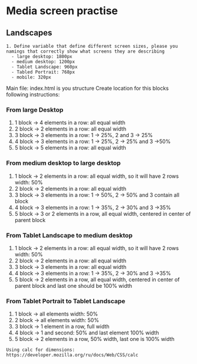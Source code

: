 # Media screen practise

## Landscapes

```
1. Define variable that define different screen sizes, please you namings that correctly show what screens they are describing
  - large desktop: 1800px
  - medium desktop: 1200px
  - Tablet Landscape: 960px
  - Tabled Portrait: 768px
  - mobile: 320px
```
Main file: index.html is you structure
Create location for this blocks following instructions:

### From large Desktop 
  1. 1 block -> 4 elements in a row: all equal width
  1. 2 block -> 2 elements in a row: all equal width
  1. 3 block -> 3 elements in a row: 1 -> 25%, 2 and 3 -> 25%
  1. 4 block -> 3 elements in a row: 1 -> 25%, 2 -> 25% and 3 ->50%
  1. 5 block -> 5 elements in a row: all equal width
  
### From medium desktop to large desktop
  1. 1 block -> 2 elements in a row: all equal width, so it will have 2 rows width: 50%
  1. 2 block -> 2 elements in a row: all equal width
  1. 3 block -> 3 elements in a row: 1 -> 50%, 2 -> 50% and 3 contain all block
  1. 4 block -> 3 elements in a row: 1 -> 35%, 2 -> 30% and 3 ->35%
  1. 5 block -> 3 or 2 elements in a row, all equal width, centered in center of parent block  
  
### From Tablet Landscape to medium desktop
  1. 1 block -> 2 elements in a row: all equal width, so it will have 2 rows width: 50%
  1. 2 block -> 2 elements in a row: all equal width
  1. 3 block -> 3 elements in a row: all equal width
  1. 4 block -> 3 elements in a row: 1 -> 35%, 2 -> 30% and 3 ->35%
  1. 5 block -> 2 elements in a row, all equal width, centered in center of parent block and last one should be 100% width
  
### From Tablet Portrait to Tablet Landscape
  1. 1 block -> all elements width: 50%
  1. 2 block -> all elements width: 50%
  1. 3 block -> 1 element in a row, full width
  1. 4 block -> 1 and second: 50% and last element 100% width
  1. 5 block -> 2 elements in a row, 50% width, last one is 100% width

```
Using calc for dimensions: 
https://developer.mozilla.org/ru/docs/Web/CSS/calc
```
